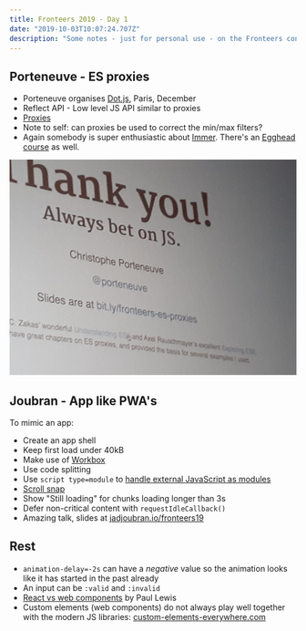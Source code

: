 ```yaml
---
title: Fronteers 2019 - Day 1
date: "2019-10-03T10:07:24.707Z"
description: "Some notes - just for personal use - on the Fronteers conference - day 1"
---
```


## Porteneuve - ES proxies

- Porteneuve organises [Dot.js](https://www.dotjs.io/), Paris, December
- Reflect API - Low level JS API similar to proxies
- [Proxies](https://developer.mozilla.org/en-US/docs/Web/JavaScript/Reference/Global_Objects/Proxy)
- Note to self: can proxies be used to correct the min/max filters?
- Again somebody is super enthusiastic about [Immer](https://immerjs.github.io/). There's an [Egghead course](https://egghead.io/lessons/redux-simplify-creating-immutable-data-trees-with-immer) as well.

![Always bet on JS](./porteneuve.jpg)

## Joubran - App like PWA's

To mimic an app:

- Create an app shell
- Keep first load under 40kB
- Make use of [Workbox](https://developers.google.com/web/tools/workbox)
- Use code splitting
- Use `script type=module` to [handle external JavaScript as modules](https://jakearchibald.com/2017/es-modules-in-browsers/)
- [Scroll snap](https://css-tricks.com/practical-css-scroll-snapping/)
- Show "Still loading" for chunks loading longer than 3s
- Defer non-critical content with `requestIdleCallback()`
- Amazing talk, slides at [jadjoubran.io/fronteers19](https://jadjoubran.io/fronteers19)

## Rest

- `animation-delay=-2s` can have a _negative_ value so the animation looks like it has started in the past already
- An input can be `:valid` and `:invalid`
- [React vs web components](https://www.youtube.com/watch?v=plt-iH_47GE) by Paul Lewis
- Custom elements (web components) do not always play well together with the modern JS libraries: [custom-elements-everywhere.com](https://custom-elements-everywhere.com/)
